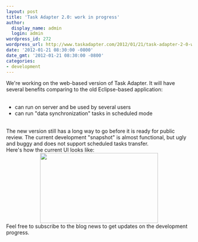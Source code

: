 ```yaml
---
layout: post
title: 'Task Adapter 2.0: work in progress'
author:
  display_name: admin
  login: admin
wordpress_id: 272
wordpress_url: http://www.taskadapter.com/2012/01/21/task-adapter-2-0-work-in-progress/
date: '2012-01-21 08:30:00 -0800'
date_gmt: '2012-01-21 08:30:00 -0800'
categories:
- development
---
```

<p>We're working on the web-based version of Task Adapter. It will have several benefits comparing to the old Eclipse-based application:<br/><br/>
<ul>
<li>can run on server and be used by several users</li>
<li>can run "data synchronization" tasks in scheduled mode</li></ul><br/>The new version still has a long way to go before it is ready for public review. The current development "snapshot" is almost&nbsp;functional, but ugly and buggy and does not support scheduled tasks transfer.<br/>Here's how the current UI looks like:<br/>
<div class="separator" style="clear: both; text-align: center;"><a href="http://3.bp.blogspot.com/-Wb_lmpBN0-0/Txp2vSWR0iI/AAAAAAAAHoY/zMtnlKSMJss/s1600/ta_web.PNG" imageanchor="1" style="margin-left: 1em; margin-right: 1em;"><img border="0" height="190" src="http://3.bp.blogspot.com/-Wb_lmpBN0-0/Txp2vSWR0iI/AAAAAAAAHoY/zMtnlKSMJss/s320/ta_web.PNG" width="320" /></a></div>Feel free to subscribe to the blog news to get updates on the development progress.</p>
